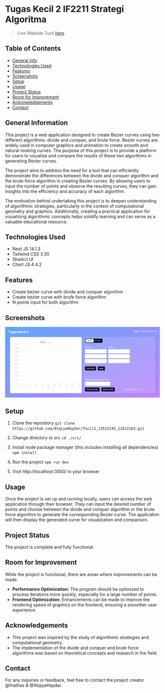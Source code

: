 # Tugas Kecil 2 IF2211 Strategi Algoritma
> Live Website Tucil
> [_here_](https://tucil2-13522145-13522163-t4uo.vercel.app/ ). <!-- If you have the project hosted somewhere, include the link here. -->

## Table of Contents
* [General Info](#general-information)
* [Technologies Used](#technologies-used)
* [Features](#features)
* [Screenshots](#screenshots)
* [Setup](#setup)
* [Usage](#usage)
* [Project Status](#project-status)
* [Room for Improvement](#room-for-improvement)
* [Acknowledgements](#acknowledgements)
* [Contact](#contact)
<!-- * [License](#license) -->


## General Information
This project is a web application designed to create Bezier curves using two different algorithms: divide and conquer, and brute force. Bezier curves are widely used in computer graphics and animation to create smooth and natural-looking curves. The purpose of this project is to provide a platform for users to visualize and compare the results of these two algorithms in generating Bezier curves.

The project aims to address the need for a tool that can efficiently demonstrate the differences between the divide and conquer algorithm and the brute force algorithm in creating Bezier curves. By allowing users to input the number of points and observe the resulting curves, they can gain insights into the efficiency and accuracy of each algorithm.

The motivation behind undertaking this project is to deepen understanding of algorithmic strategies, particularly in the context of computational geometry and graphics. Additionally, creating a practical application for visualizing algorithmic concepts helps solidify learning and can serve as a valuable educational resource.
<!-- You don't have to answer all the questions - just the ones relevant to your project. -->


## Technologies Used
- Next JS 14.1.3
- Tailwind CSS 3.30
- Shadcn UI
- Chart JS 4.4.2


## Features
- Create bezier curve with divide and conquer algorithm
- Create bezier curve with brufe force algorithm
- N points input for both algorithm


## Screenshots
![Program GUI](./test/GUI.png)
<!-- If you have screenshots you'd like to share, include them here. -->


## Setup
1. Clone the repository
`git clone https://github.com/AtqiyaHaydar/Tucil2_13522145_13522163.git`

2. Change directory to src
`cd ./src/`

3. Install node package manager (this includes installing all dependencies)
`npm install`

4. Run the project
`npm run dev`

5. Visit http://localhost:3000/ in your browser


## Usage
Once the project is set up and running locally, users can access the web application through their browser. They can input the desired number of points and choose between the divide and conquer algorithm or the brute force algorithm to generate the corresponding Bezier curve. The application will then display the generated curve for visualization and comparison.



## Project Status
The project is complete and fully functional.


## Room for Improvement
While the project is functional, there are areas where improvements can be made:

- **Performance Optimization:** The program should be optimized to process iterations more quickly, especially for a large number of points.
- **Frontend Optimization:** Enhancements can be made to improve the rendering speed of graphics on the frontend, ensuring a smoother user experience.


## Acknowledgements
- This project was inspired by the study of algorithmic strategies and computational geometry.
- The implementation of the divide and conquer and brute force algorithms was based on theoretical concepts and research in the field.


## Contact
For any inquiries or feedback, feel free to contact the project creator @fnathas & @AtqiyaHaydar.

<!-- Optional -->
<!-- ## License -->
<!-- This project is open source and available under the [... License](). -->

<!-- You don't have to include all sections - just the one's relevant to your project -->
